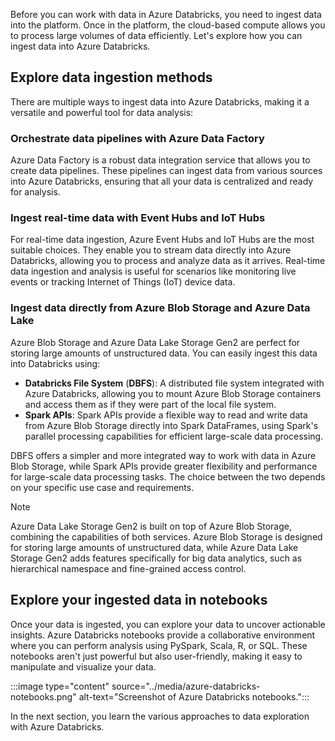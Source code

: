 Before you can work with data in Azure Databricks, you need to ingest data into the platform. Once in the platform, the cloud-based compute allows you to process large volumes of data efficiently. Let's explore how you can ingest data into Azure Databricks.

## Explore data ingestion methods

There are multiple ways to ingest data into Azure Databricks, making it a versatile and powerful tool for data analysis:

### Orchestrate data pipelines with Azure Data Factory

Azure Data Factory is a robust data integration service that allows you to create data pipelines. These pipelines can ingest data from various sources into Azure Databricks, ensuring that all your data is centralized and ready for analysis.

### Ingest real-time data with Event Hubs and IoT Hubs

For real-time data ingestion, Azure Event Hubs and IoT Hubs are the most suitable choices. They enable you to stream data directly into Azure Databricks, allowing you to process and analyze data as it arrives. Real-time data ingestion and analysis is useful for scenarios like monitoring live events or tracking Internet of Things (IoT) device data.

### Ingest data directly from Azure Blob Storage and Azure Data Lake

Azure Blob Storage and Azure Data Lake Storage Gen2 are perfect for storing large amounts of unstructured data. You can easily ingest this data into Databricks using:

- **Databricks File System** (**DBFS**): A distributed file system integrated with Azure Databricks, allowing you to mount Azure Blob Storage containers and access them as if they were part of the local file system.
- **Spark APIs**: Spark APIs provide a flexible way to read and write data from Azure Blob Storage directly into Spark DataFrames, using Spark's parallel processing capabilities for efficient large-scale data processing.

DBFS offers a simpler and more integrated way to work with data in Azure Blob Storage, while Spark APIs provide greater flexibility and performance for large-scale data processing tasks. The choice between the two depends on your specific use case and requirements.

> [!Note]
> Azure Data Lake Storage Gen2 is built on top of Azure Blob Storage, combining the capabilities of both services. Azure Blob Storage is designed for storing large amounts of unstructured data, while Azure Data Lake Storage Gen2 adds features specifically for big data analytics, such as hierarchical namespace and fine-grained access control.

## Explore your ingested data in notebooks

Once your data is ingested, you can explore your data to uncover actionable insights. Azure Databricks notebooks provide a collaborative environment where you can perform analysis using PySpark, Scala, R, or SQL. These notebooks aren't just powerful but also user-friendly, making it easy to manipulate and visualize your data.

:::image type="content" source="../media/azure-databricks-notebooks.png" alt-text="Screenshot of Azure Databricks notebooks.":::

In the next section, you learn the various approaches to data exploration with Azure Databricks.
